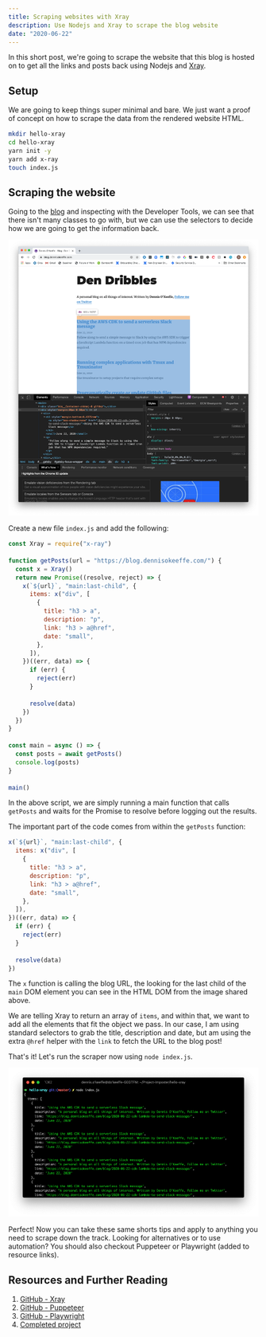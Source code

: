 ```yaml
---
title: Scraping websites with Xray
description: Use Nodejs and Xray to scrape the blog website
date: "2020-06-22"
---
```


In this short post, we're going to scrape the website that this blog is hosted on to get all the links and posts back using Nodejs and [Xray](https://github.com/matthewmueller/x-ray).



## Setup

We are going to keep things super minimal and bare. We just want a proof of concept on how to scrape the data from the rendered website HTML.

```bash
mkdir hello-xray
cd hello-xray
yarn init -y
yarn add x-ray
touch index.js
```



## Scraping the website

Going to the [blog](https://blog.dennisokeeffe.com) and inspecting with the Developer Tools, we can see that there isn't many classes to go with, but we can use the selectors to decide how we are going to get the information back.

![The website with developer tools](../assets/2020-06-22-blog-dom.png)

Create a new file `index.js` and add the following:

```javascript
const Xray = require("x-ray")

function getPosts(url = "https://blog.dennisokeeffe.com/") {
  const x = Xray()
  return new Promise((resolve, reject) => {
    x(`${url}`, "main:last-child", {
      items: x("div", [
        {
          title: "h3 > a",
          description: "p",
          link: "h3 > a@href",
          date: "small",
        },
      ]),
    })((err, data) => {
      if (err) {
        reject(err)
      }

      resolve(data)
    })
  })
}

const main = async () => {
  const posts = await getPosts()
  console.log(posts)
}

main()
```

In the above script, we are simply running a main function that calls `getPosts` and waits for the Promise to resolve before logging out the results.

The important part of the code comes from within the `getPosts` function:

```javascript
x(`${url}`, "main:last-child", {
  items: x("div", [
    {
      title: "h3 > a",
      description: "p",
      link: "h3 > a@href",
      date: "small",
    },
  ]),
})((err, data) => {
  if (err) {
    reject(err)
  }

  resolve(data)
})
```

The `x` function is calling the blog URL, the looking for the last child of the `main` DOM element you can see in the HTML DOM from the image shared above.

We are telling Xray to return an array of `items`, and within that, we want to add all the elements that fit the object we pass. In our case, I am using standard selectors to grab the title, description and date, but am using the extra `@href` helper with the `link` to fetch the URL to the blog post!

That's it! Let's run the scraper now using `node index.js`.

![Result](../assets/2020-06-22-xray-result.png)

Perfect! Now you can take these same shorts tips and apply to anything you need to scrape down the track. Looking for alternatives or to use automation? You should also checkout Puppeteer or Playwright (added to resource links).



## Resources and Further Reading

1. [GitHub - Xray](https://github.com/matthewmueller/x-ray)
2. [GitHub - Puppeteer](https://github.com/puppeteer/puppeteer)
3. [GitHub - Playwright](https://github.com/microsoft/playwright)
4. [Completed project](https://github.com/okeeffed/hello-xray)

